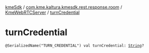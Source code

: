 [kmeSdk](../../index.md) / [com.kme.kaltura.kmesdk.rest.response.room](../index.md) / [KmeWebRTCServer](index.md) / [turnCredential](./turn-credential.md)

# turnCredential

`@SerializedName("TURN_CREDENTIAL") val turnCredential: `[`String`](https://kotlinlang.org/api/latest/jvm/stdlib/kotlin/-string/index.html)`?`